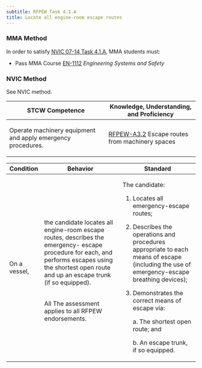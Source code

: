 ```yaml
---
subtitle: RFPEW Task 4.1.A 
title: Locate all engine-room escape routes
---
```



### MMA Method

In order to satisfy  [NVIC 07-14  Task  4.1.A]({{site.baseurl}}/assets/images/nvic-07-14.pdf), MMA students must:

* Pass MMA Course [EN-1112]( {{site.baseurl}}/courses/EN-1112) *Engineering Systems and Safety*


### NVIC Method

<a onclick="togglevisibility('nvic_methods')" >See NVIC method.</a>

<div id='nvic_methods' class='hide'>

<table>
<thead>
<tr>
<th class='forty'> STCW Competence </th>
<th class='sixty'> Knowledge, Understanding, and Proficiency </th>
</tr>
</thead>




<tbody>
<tr><td markdown='1'>

Operate machinery equipment and apply emergency procedures.

</td><td markdown='1'>

[RFPEW-A3.2](../../tables/34.html#RFPEW-A3.2) Escape routes from machinery spaces

</td></tr>


</tbody>
</table>


<table>
<thead>
<tr><th class='twenty'>  Condition </th><th class='twenty'> Behavior </th><th  class='sixty'>Standard </th></tr>
</thead>
<tbody >



<tr><td markdown='1'>

On a vessel,

</td><td markdown='1'>

the candidate locates all engine-room escape routes, describes the emergency- escape procedure for each, and performs escapes using the shortest open route and up an escape trunk (if so equipped).

<br>

<div class="tooltip">All
<span class="tooltiptext">
The assessment applies to all RFPEW endorsements.
</span>
</div>


</td><td markdown='1'>

The candidate:

1. Locates all emergency-escape routes;
2. Describes the operations and procedures appropriate to each means of escape (including the use of emergency-escape breathing devices);
3. Demonstrates the correct means of escape via: 

	a. The shortest open route; and 

	b. An escape trunk, if so equipped.

</td></tr>
</tbody>
</table>
</div>
